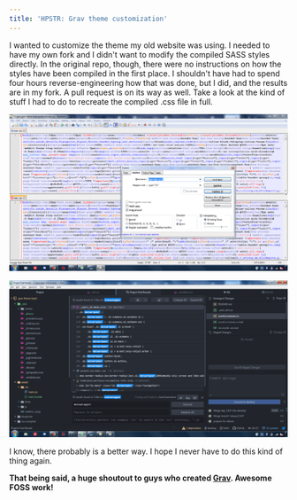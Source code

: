 ```yaml
---
title: 'HPSTR: Grav theme customization'
---
```


I wanted to customize the theme my old website was using. I needed to have my own fork and I didn't want to modify the compiled SASS styles directly. In the original repo, though, there were no instructions on how the styles have been compiled in the first place. I shouldn't have had to spend four hours reverse-engineering how that was done, but I did, and the results are in my fork. A pull request is on its way as well. Take a look at the kind of stuff I had to do to recreate the compiled .css file in full.

![These things are probably obvious to front-end developers](/assets/2019-08-04-hpstr-grav-theme-customization/1.png)

![I guess you could call me a 3/4-stack developer](/assets/2019-08-04-hpstr-grav-theme-customization/2.png)

I know, there probably is a better way. I hope I never have to do this kind of thing again.

**That being said, a huge shoutout to guys who created [Grav](https://getgrav.org/about). Awesome FOSS work!**
